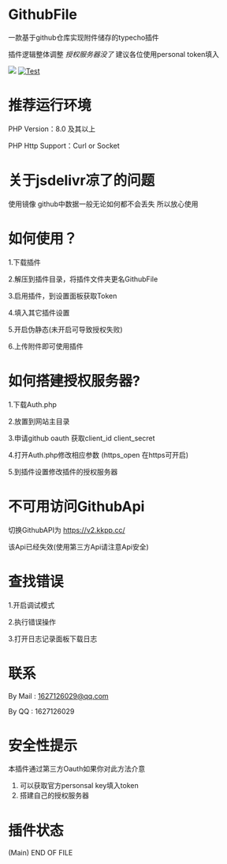 # GithubFile
一款基于github仓库实现附件储存的typecho插件

插件逻辑整体调整 *授权服务器没了* 建议各位使用personal token填入

[![](https://img.shields.io/github/license/MliKiowa/GithubFile)](https://github.com/MliKiowa/GithubFile/blob/master/LICENSE)
[![Test](https://github.com/MliKiowa/GithubFile/actions/workflows/php.yml/badge.svg)](https://github.com/MliKiowa/GithubFile/actions/workflows/php.yml)
# 推荐运行环境
PHP Version：8.0 及其以上

PHP Http Support：Curl or Socket

# 关于jsdelivr凉了的问题
使用镜像
github中数据一般无论如何都不会丢失 所以放心使用
# 如何使用？

1.下载插件

2.解压到插件目录，将插件文件夹更名GithubFile

3.启用插件，到设置面板获取Token

4.填入其它插件设置

5.开启伪静态(未开启可导致授权失败)

6.上传附件即可使用插件

# 如何搭建授权服务器?

1.下载Auth.php

2.放置到网站主目录

3.申请github oauth 获取client_id client_secret

4.打开Auth.php修改相应参数 (https_open 在https可开启)

5.到插件设置修改插件的授权服务器
# 不可用访问GithubApi
切换GithubAPI为 https://v2.kkpp.cc/

该Api已经失效(使用第三方Api请注意Api安全)
# 查找错误
1.开启调试模式

2.执行错误操作

3.打开日志记录面板下载日志
# 联系
By Mail : 1627126029@qq.com

By QQ : 1627126029

# 安全性提示
本插件通过第三方Oauth如果你对此方法介意 
1. 可以获取官方personsal key填入token
2. 搭建自己的授权服务器
# 插件状态
(Main) END OF FILE
